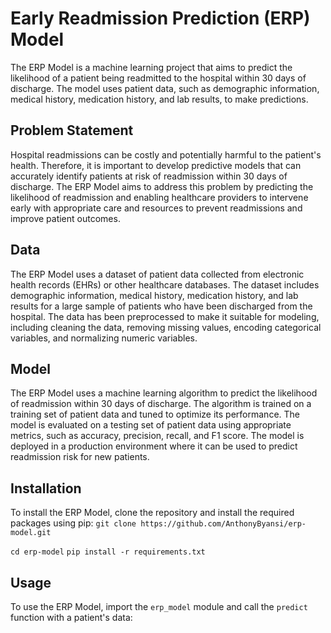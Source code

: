 # Early Readmission Prediction (ERP) Model
The ERP Model is a machine learning project that aims to predict the likelihood of a patient being readmitted to the hospital within 30 days of discharge. The model uses patient data, such as demographic information, medical history, medication history, and lab results, to make predictions.

## Problem Statement
Hospital readmissions can be costly and potentially harmful to the patient's health. Therefore, it is important to develop predictive models that can accurately identify patients at risk of readmission within 30 days of discharge. The ERP Model aims to address this problem by predicting the likelihood of readmission and enabling healthcare providers to intervene early with appropriate care and resources to prevent readmissions and improve patient outcomes.

## Data
The ERP Model uses a dataset of patient data collected from electronic health records (EHRs) or other healthcare databases. The dataset includes demographic information, medical history, medication history, and lab results for a large sample of patients who have been discharged from the hospital. The data has been preprocessed to make it suitable for modeling, including cleaning the data, removing missing values, encoding categorical variables, and normalizing numeric variables.

## Model
The ERP Model uses a machine learning algorithm to predict the likelihood of readmission within 30 days of discharge. The algorithm is trained on a training set of patient data and tuned to optimize its performance. The model is evaluated on a testing set of patient data using appropriate metrics, such as accuracy, precision, recall, and F1 score. The model is deployed in a production environment where it can be used to predict readmission risk for new patients.

## Installation
To install the ERP Model, clone the repository and install the required packages using pip:
`git clone https://github.com/AnthonyByansi/erp-model.git`

`cd erp-model`
`pip install -r requirements.txt`

## Usage
To use the ERP Model, import the `erp_model` module and call the `predict` function with a patient's data: